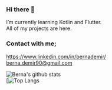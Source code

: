 ### Hi there 👋

I’m currently learning Kotlin and Flutter. <br> 
All of my projects are here. <br>

### Contact with me;
https://www.linkedin.com/in/bernademir/ </br>
berna.demir90@gmail.com

![Berna's github stats](https://github-readme-stats.vercel.app/api?username=bernademir) </br>
[![Top Langs](https://github-readme-stats.vercel.app/api/top-langs/?username=bernademir)

